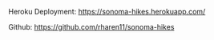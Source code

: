 Heroku Deployment: https://sonoma-hikes.herokuapp.com/

Github: https://github.com/rharen11/sonoma-hikes
